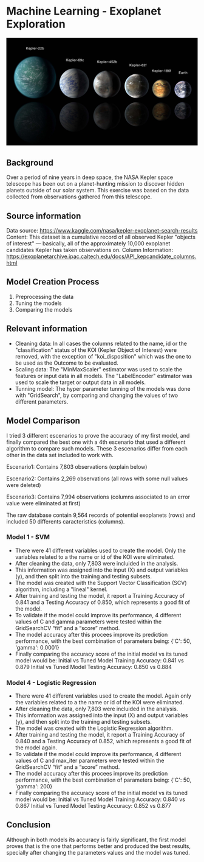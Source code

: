 # Machine Learning - Exoplanet Exploration

![exoplanets.jpg](Images/exoplanets.jpg)

## Background

Over a period of nine years in deep space, the NASA Kepler space telescope has been out on a planet-hunting mission to discover hidden planets outside of our solar system.
This exercise was based on the data collected from observations gathered from this telescope.

## Source information

Data source: https://www.kaggle.com/nasa/kepler-exoplanet-search-results
Content: This dataset is a cumulative record of all observed Kepler "objects of interest" — basically, all of the approximately 10,000 exoplanet candidates Kepler has taken observations on.
Column Information: https://exoplanetarchive.ipac.caltech.edu/docs/API_kepcandidate_columns.html

## Model Creation Process

1. Preprocessing the data
2. Tuning the models
3. Comparing the models

## Relevant information
- Cleaning data: In all cases the columns related to the name, id or the "classification" status of the KOI (Kepler Object of Interest) were removed, with the exception of "koi_disposition" which was the one to be used as the Outcome to be evaluated.
- Scaling data: The "MinMaxScaler" estimator was used to scale the features or input data in all models. The "LabelEncoder" estimator was used to scale the target or output data in all models.
- Tunning model: The hyper parameter tunning of the models was done with "GridSearch", by comparing and changing the values of two different parameters.


## Model Comparison

I tried 3 different escenarios to prove the accuracy of my first model, and finally compared the best one with a 4th escenario that used a different algorithm to compare such models.
These 3 escenarios differ from each other in the data set included to work with.

Escenario1: Contains 7,803 observations (explain below)

Escenario2: Contains 2,269 observations (all rows with some null values were deleted)

Escenario3: Contains 7,994 observations (columns associated to an error value were eliminated at first)


The raw database contain 9,564 records of potential exoplanets (rows) and included 50 differents caracteristics (columns).

### Model 1 - SVM
<!-- - Data used for features (X):  -->
- There were 41 different variables used to create the model. Only the variables related to a the name or id of the KOI were eliminated.  
- After cleaning the data, only 7,803 were incluided in the analysis.
- This information was assigned into the input (X) and output variables (y), and then split into the training and testing subsets.
- The model was created with the Support Vector Classification (SCV) algorithm, including a "lineal" kernel.
- After training and testing the model, it report a Training Accuracy of 0.841 and a Testing Accuracy of 0.850, which represents a good fit of the model. 
- To validate if the model could improve its performance, 4 different values of C and gamma parameters were tested within the GridSearchCV “fit” and a “score” method.
- The model accuracy after this procees improve its prediction performance, with the best combination of parameters being: {'C': 50, 'gamma': 0.0001}
- Finally comparing the accuracy score of the initial model vs its tuned model would be:
	Initial vs Tuned Model Training Accuracy: 0.841 vs 0.879
	Initial vs Tuned Model Testing Accuracy: 0.850 vs 0.884

### Model 4 - Logistic Regression

- There were 41 different variables used to create the model. Again only the variables related to a the name or id of the KOI were eliminated.  
- After cleaning the data, only 7,803 were incluided in the analysis.
- This information was assigned into the input (X) and output variables (y), and then split into the training and testing subsets.
- The model was created with the Logistic Regression algorithm.
- After training and testing the model, it report a Training Accuracy of 0.840 and a Testing Accuracy of 0.852, which represents a good fit of the model again. 
- To validate if the model could improve its performance, 4 different values of C and max_iter parameters were tested within the GridSearchCV “fit” and a “score” method.
- The model accuracy after this procees improve its prediction performance, with the best combination of parameters being: {'C': 50, 'gamma': 200}
- Finally comparing the accuracy score of the initial model vs its tuned model would be:
	Initial vs Tuned Model Training Accuracy: 0.840 vs 0.867
	Initial vs Tuned Model Testing Accuracy: 0.852 vs 0.877


## Conclusion
Although in both models its accuracy is fairly significant, the first model proves that is the one that performs better and produced the best results, specially after changing the parameters values and the model was tuned.